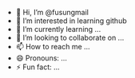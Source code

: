 - 👋 Hi, I’m @fusungmail
- 👀 I’m interested in learning github
- 🌱 I’m currently learning ...
- 💞️ I’m looking to collaborate on ...
- 📫 How to reach me ...
- 😄 Pronouns: ...
- ⚡ Fun fact: ...

<!---
fusungmail/fusungmail is a ✨ special ✨ repository because its `README.md` (this file) appears on your GitHub profile.
You can click the Preview link to take a look at your changes.
--->

